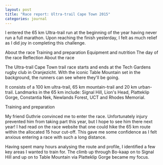 ```yaml
---
layout: post
title: "Race report: Ultra-trail Cape Town 2015"
categories: journal
---
```


I entered the 65 km Ultra-trail run at the beginning of the year having never run a full marathon. Upon reaching the finish
yesterday, I felt as much relief as I did joy in completing this challenge.

About the race
Training and preparation
Equipment and nutrition
The day of the race
Reflection
About the race

The Ultra-trail Cape Town trail race starts and ends at the Tech Gardens rugby club in Oranjezicht. With the iconic Table
Mountain set in the background, the runners can see where they'll be going.

It consists of a 100 km ultra-trail, 65 km mountain-trail and 20 km urban-trail. Landmarks in the 65 km include: Signal
Hill, Lion's Head, Platteklip Gorge, Constantia Nek, Newlands Forest, UCT and Rhodes Memorial.

Training and preparation

My friend Guthrie convinced me to enter the race. Unfortunately injury prevented him from taking part this year, but I hope
to see him there next year! I had read on the race website that one could hike the 65 km route within the allocated 15 hour
cut-off. This gave me some confidence as I felt anxious entering a race with such a long distance.

Having spent many hours analysing the route and profile, I identified a few key areas I wanted to train for. The climb up
through Bo-kaap on to Signal Hill and up on to Table Mountain via Platteklip Gorge became my focus.